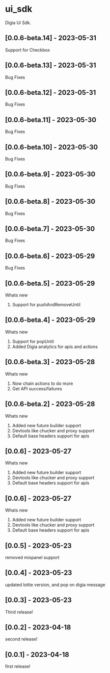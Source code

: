 # ui_sdk

Digia Ui Sdk.

## [0.0.6-beta.14] - 2023-05-31

Support for Checkbox

## [0.0.6-beta.13] - 2023-05-31

Bug Fixes

## [0.0.6-beta.12] - 2023-05-31

Bug Fixes

## [0.0.6-beta.11] - 2023-05-30

Bug Fixes

## [0.0.6-beta.10] - 2023-05-30

Bug Fixes

## [0.0.6-beta.9] - 2023-05-30

Bug Fixes

## [0.0.6-beta.8] - 2023-05-30

Bug Fixes

## [0.0.6-beta.7] - 2023-05-30

Bug Fixes

## [0.0.6-beta.6] - 2023-05-29

Bug Fixes

## [0.0.6-beta.5] - 2023-05-29

Whats new

1. Support for pushAndRemoveUntil

## [0.0.6-beta.4] - 2023-05-29

Whats new

1. Support for popUntil
2. Added Digia analytics for apis and actions

## [0.0.6-beta.3] - 2023-05-28

Whats new

1. Now chain actions to do more
2. Get API success/failures

## [0.0.6-beta.2] - 2023-05-28

Whats new

1. Added new future builder support
2. Devtools like chucker and proxy support
3. Default base headers support for apis

## [0.0.6] - 2023-05-27

Whats new

1. Added new future builder support
2. Devtools like chucker and proxy support
3. Default base headers support for apis

## [0.0.6] - 2023-05-27

Whats new

1. Added new future builder support
2. Devtools like chucker and proxy support
3. Default base headers support for apis

## [0.0.5] - 2023-05-23

removed mixpanel support

## [0.0.4] - 2023-05-23

updated lottie version, and pop on digia message

## [0.0.3] - 2023-05-23

Third release!

## [0.0.2] - 2023-04-18

second release!

## [0.0.1] - 2023-04-18

first release!
